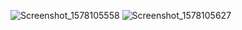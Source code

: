 ![Screenshot_1578105558](https://user-images.githubusercontent.com/44028234/72075531-8157a500-3326-11ea-978a-1cffde970371.png)
![Screenshot_1578105627](https://user-images.githubusercontent.com/44028234/72075532-8157a500-3326-11ea-992d-7fc847cd3134.png)
